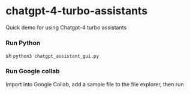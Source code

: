 # chatgpt-4-turbo-assistants
Quick demo for using Chatgpt-4 turbo assistants

### Run Python
sh `python3 chatgpt_assistant_gui.py`

### Run Google collab
Import into Google Collab, add a sample file to the file explorer, then run


